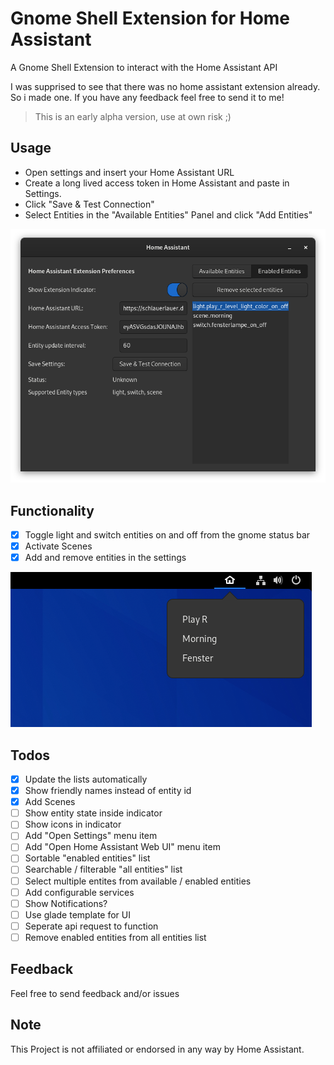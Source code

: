 # Gnome Shell Extension for Home Assistant

A Gnome Shell Extension to interact with the Home Assistant API

I was supprised to see that there was no home assistant extension already.
So i made one.
If you have any feedback feel free to send it to me!

> This is an early alpha version, use at own risk ;)

## Usage

- Open settings and insert your Home Assistant URL
- Create a long lived access token in Home Assistant and paste in Settings.
- Click "Save & Test Connection"
- Select Entities in the "Available Entities" Panel and click "Add Entities"

![Settings](images/settings.png)

## Functionality

- [x] Toggle light and switch entities on and off from the gnome status bar
- [x] Activate Scenes
- [x] Add and remove entities in the settings

![Indicator.png](images/indicator.png)

## Todos

- [x] Update the lists automatically
- [x] Show friendly names instead of entity id
- [x] Add Scenes
- [ ] Show entity state inside indicator
- [ ] Show icons in indicator
- [ ] Add "Open Settings" menu item
- [ ] Add "Open Home Assistant Web UI" menu item
- [ ] Sortable "enabled entities" list
- [ ] Searchable / filterable "all entities" list
- [ ] Select multiple entites from available / enabled entities
- [ ] Add configurable services
- [ ] Show Notifications?
- [ ] Use glade template for UI
- [ ] Seperate api request to function
- [ ] Remove enabled entities from all entities list

## Feedback

Feel free to send feedback and/or issues

## Note

This Project is not affiliated or endorsed in any way by Home Assistant.
